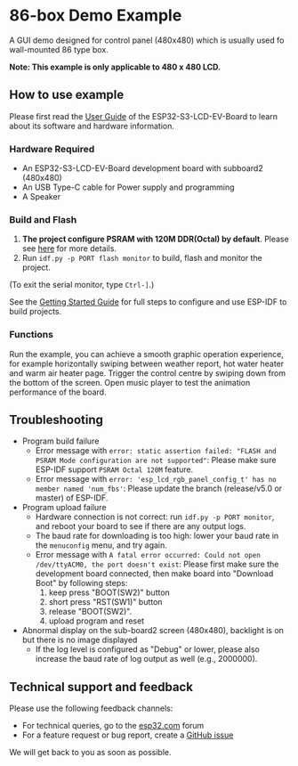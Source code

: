 # 86-box Demo Example

A GUI demo designed for control panel (480x480) which is usually used fo wall-mounted 86 type box.

**Note: This example is only applicable to 480 x 480 LCD.**

## How to use example

Please first read the [User Guide](https://docs.espressif.com/projects/esp-dev-kits/en/latest/esp32s3/esp32-s3-lcd-ev-board/user_guide.html#esp32-s3-lcd-ev-board) of the ESP32-S3-LCD-EV-Board to learn about its software and hardware information.

### Hardware Required

* An ESP32-S3-LCD-EV-Board development board with subboard2 (480x480)
* An USB Type-C cable for Power supply and programming
* A Speaker

### Build and Flash

1. **The project configure PSRAM with 120M DDR(Octal) by default**. Please see [here](../../README.md#psram-120m-ddr) for more details.
2. Run `idf.py -p PORT flash monitor` to build, flash and monitor the project.

(To exit the serial monitor, type ``Ctrl-]``.)

See the [Getting Started Guide](https://docs.espressif.com/projects/esp-idf/en/latest/get-started/index.html) for full steps to configure and use ESP-IDF to build projects.

### Functions

Run the example, you can achieve a smooth graphic operation experience, for example horizontally swiping between weather report, hot water heater and warm air heater page. Trigger the control centre by swiping down from the bottom of the screen. Open music player to test the animation performance of the board.

## Troubleshooting

* Program build failure
    * Error message with `error: static assertion failed: "FLASH and PSRAM Mode configuration are not supported"`: Please make sure ESP-IDF support `PSRAM Octal 120M` feature.
    * Error message with `error: 'esp_lcd_rgb_panel_config_t' has no member named 'num_fbs'`: Please update the branch (release/v5.0 or master) of ESP-IDF.
* Program upload failure
    * Hardware connection is not correct: run `idf.py -p PORT monitor`, and reboot your board to see if there are any output logs.
    * The baud rate for downloading is too high: lower your baud rate in the `menuconfig` menu, and try again.
    * Error message with `A fatal error occurred: Could not open /dev/ttyACM0, the port doesn't exist`: Please first make sure the development board connected, then make board into "Download Boot" by following steps:
        1. keep press "BOOT(SW2)" button
        2. short press "RST(SW1)" button
        3. release "BOOT(SW2)".
        4. upload program and reset
* Abnormal display on the sub-board2 screen (480x480), backlight is on but there is no image displayed
    * If the log level is configured as "Debug" or lower, please also increase the baud rate of log output as well (e.g., 2000000).

## Technical support and feedback

Please use the following feedback channels:

* For technical queries, go to the [esp32.com](https://esp32.com/) forum
* For a feature request or bug report, create a [GitHub issue](https://github.com/espressif/esp-dev-kits/issues)

We will get back to you as soon as possible.
